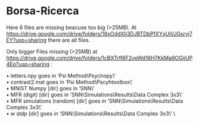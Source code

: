 # Borsa-Ricerca

Here 6 files are missing beacuse too big (>25MB). At https://drive.google.com/drive/folders/18xOddXIi3DJBTDbPfXYxUiVJGsryj7EY?usp=sharing there are all files.

Only bigger Files missing (>25MB) at https://drive.google.com/drive/folders/1cBXTrfI6F2veWd16H7KkMa9OGijUP4Ep?usp=sharing : 

•	letters.npy goes in ‘Psi Method\Psychopy\’ \
•	contrast2.mat goes in ‘Psi Method\Pscyhtoolbox\’ \
•	MNIST Numpy [dir] goes in ‘SNN\’ \
•	MFR (digit) [dir] goes in ‘SNN\Simulations\Results\Data Complex 3x3\’ \
•	MFR simulations (random) [dir] goes in ‘SNN\Simulations\Results\Data Complex 3x3\’ \
•	w stdp [dir] goes in ‘SNN\Simulations\Results\Data Complex 3x3\’ \
